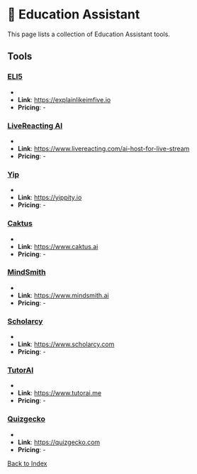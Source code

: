 # 🏫 Education Assistant

This page lists a collection of Education Assistant tools.

## Tools

### [ELI5](https://explainlikeimfive.io)
-
- **Link**: https://explainlikeimfive.io
- **Pricing**: -

### [LiveReacting AI](https://www.livereacting.com/ai-host-for-live-stream)
-
- **Link**: https://www.livereacting.com/ai-host-for-live-stream
- **Pricing**: -

### [Yip](https://yippity.io)
-
- **Link**: https://yippity.io
- **Pricing**: -

### [Caktus](https://www.caktus.ai)
-
- **Link**: https://www.caktus.ai
- **Pricing**: -

### [MindSmith](https://www.mindsmith.ai)
-
- **Link**: https://www.mindsmith.ai
- **Pricing**: -

### [Scholarcy](https://www.scholarcy.com)
-
- **Link**: https://www.scholarcy.com
- **Pricing**: -

### [TutorAI](https://www.tutorai.me)
-
- **Link**: https://www.tutorai.me
- **Pricing**: -

### [Quizgecko](https://quizgecko.com)
-
- **Link**: https://quizgecko.com
- **Pricing**: -


[Back to Index](./README.MD)